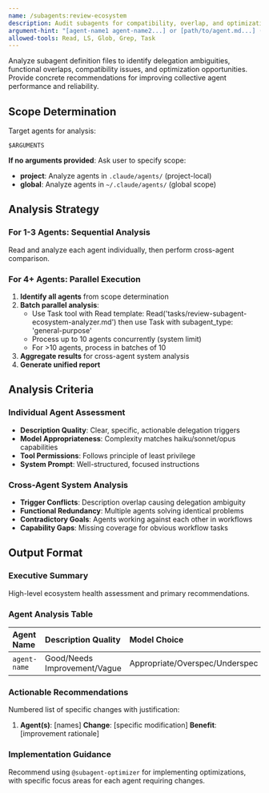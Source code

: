 ```yaml
---
name: /subagents:review-ecosystem
description: Audit subagents for compatibility, overlap, and optimization opportunities
argument-hint: "[agent-name1 agent-name2...] or [path/to/agent.md...] (optional - defaults to all agents)"
allowed-tools: Read, LS, Glob, Grep, Task
---
```

<!-- OPTIMIZATION_TIMESTAMP: 2025-08-20 15:01:00 -->

Analyze subagent definition files to identify delegation ambiguities, functional overlaps, compatibility issues, and optimization opportunities. Provide concrete recommendations for improving collective agent performance and reliability.

## Scope Determination

Target agents for analysis:
```
$ARGUMENTS
```

**If no arguments provided**: Ask user to specify scope:
- **project**: Analyze agents in `.claude/agents/` (project-local)
- **global**: Analyze agents in `~/.claude/agents/` (global scope)

## Analysis Strategy

### For 1-3 Agents: Sequential Analysis
Read and analyze each agent individually, then perform cross-agent comparison.

### For 4+ Agents: Parallel Execution
1. **Identify all agents** from scope determination
2. **Batch parallel analysis**:
   - Use Task tool with Read template: Read('tasks/review-subagent-ecosystem-analyzer.md') then use Task with subagent_type: 'general-purpose'
   - Process up to 10 agents concurrently (system limit)
   - For >10 agents, process in batches of 10
3. **Aggregate results** for cross-agent system analysis
4. **Generate unified report**

## Analysis Criteria

### Individual Agent Assessment
- **Description Quality**: Clear, specific, actionable delegation triggers
- **Model Appropriateness**: Complexity matches haiku/sonnet/opus capabilities
- **Tool Permissions**: Follows principle of least privilege
- **System Prompt**: Well-structured, focused instructions

### Cross-Agent System Analysis
- **Trigger Conflicts**: Description overlap causing delegation ambiguity
- **Functional Redundancy**: Multiple agents solving identical problems
- **Contradictory Goals**: Agents working against each other in workflows
- **Capability Gaps**: Missing coverage for obvious workflow tasks

## Output Format

### Executive Summary
High-level ecosystem health assessment and primary recommendations.

### Agent Analysis Table
| Agent Name | Description Quality | Model Choice | Tool Permissions | Trigger Conflicts | Redundancy/Overlap |
|:-----------|:-------------------|:-------------|:-----------------|:------------------|:-------------------|
| `agent-name` | Good/Needs Improvement/Vague | Appropriate/Overspec/Underspec | Minimal/Excessive/Appropriate | `conflicting-agents` | `overlapping-agents` |

### Actionable Recommendations
Numbered list of specific changes with justification:
1. **Agent(s)**: [names] **Change**: [specific modification] **Benefit**: [improvement rationale]

### Implementation Guidance
Recommend using `@subagent-optimizer` for implementing optimizations, with specific focus areas for each agent requiring changes.